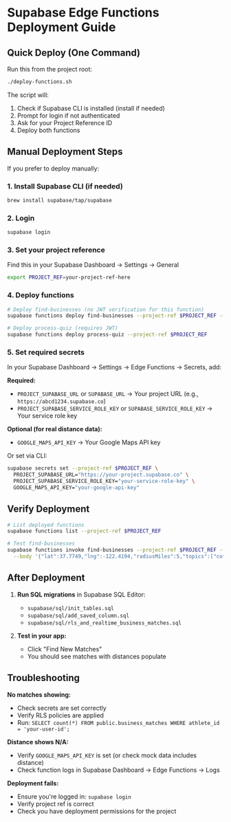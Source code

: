 # Supabase Edge Functions Deployment Guide

## Quick Deploy (One Command)

Run this from the project root:

```bash
./deploy-functions.sh
```

The script will:
1. Check if Supabase CLI is installed (install if needed)
2. Prompt for login if not authenticated
3. Ask for your Project Reference ID
4. Deploy both functions

## Manual Deployment Steps

If you prefer to deploy manually:

### 1. Install Supabase CLI (if needed)

```bash
brew install supabase/tap/supabase
```

### 2. Login

```bash
supabase login
```

### 3. Set your project reference

Find this in your Supabase Dashboard → Settings → General

```bash
export PROJECT_REF=your-project-ref-here
```

### 4. Deploy functions

```bash
# Deploy find-businesses (no JWT verification for this function)
supabase functions deploy find-businesses --project-ref $PROJECT_REF --no-verify-jwt

# Deploy process-quiz (requires JWT)
supabase functions deploy process-quiz --project-ref $PROJECT_REF
```

### 5. Set required secrets

In your Supabase Dashboard → Settings → Edge Functions → Secrets, add:

**Required:**
- `PROJECT_SUPABASE_URL` or `SUPABASE_URL` → Your project URL (e.g., `https://abcd1234.supabase.co`)
- `PROJECT_SUPABASE_SERVICE_ROLE_KEY` or `SUPABASE_SERVICE_ROLE_KEY` → Your service role key

**Optional (for real distance data):**
- `GOOGLE_MAPS_API_KEY` → Your Google Maps API key

Or set via CLI:

```bash
supabase secrets set --project-ref $PROJECT_REF \
  PROJECT_SUPABASE_URL="https://your-project.supabase.co" \
  PROJECT_SUPABASE_SERVICE_ROLE_KEY="your-service-role-key" \
  GOOGLE_MAPS_API_KEY="your-google-api-key"
```

## Verify Deployment

```bash
# List deployed functions
supabase functions list --project-ref $PROJECT_REF

# Test find-businesses
supabase functions invoke find-businesses --project-ref $PROJECT_REF --no-verify-jwt \
  --body '{"lat":37.7749,"lng":-122.4194,"radiusMiles":5,"topics":["coffee"]}'
```

## After Deployment

1. **Run SQL migrations** in Supabase SQL Editor:
   - `supabase/sql/init_tables.sql`
   - `supabase/sql/add_saved_column.sql`
   - `supabase/sql/rls_and_realtime_business_matches.sql`

2. **Test in your app:**
   - Click "Find New Matches"
   - You should see matches with distances populate

## Troubleshooting

**No matches showing:**
- Check secrets are set correctly
- Verify RLS policies are applied
- Run: `SELECT count(*) FROM public.business_matches WHERE athlete_id = 'your-user-id';`

**Distance shows N/A:**
- Verify `GOOGLE_MAPS_API_KEY` is set (or check mock data includes distance)
- Check function logs in Supabase Dashboard → Edge Functions → Logs

**Deployment fails:**
- Ensure you're logged in: `supabase login`
- Verify project ref is correct
- Check you have deployment permissions for the project
